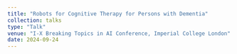 ```yaml
---
title: "Robots for Cognitive Therapy for Persons with Dementia"
collection: talks
type: "Talk"
venue: "I-X Breaking Topics in AI Conference, Imperial College London"
date: 2024-09-24
---
```

